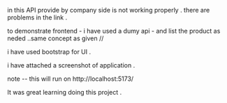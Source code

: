 in this API provide by company side is not working properly . there are problems in the link .

to demonstrate frontend  - i have used a dumy api - and list the product  as neded ..same concept as given // 

i have used bootstrap  for UI .

i have attached a screenshot of application .

note -- this will run on  http://localhost:5173/

It was great learning doing this project .
